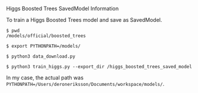 Higgs Boosted Trees SavedModel Information

To train a Higgs Boosted Trees model and save as SavedModel.

```
$ pwd
/models/official/boosted_trees

$ export PYTHONPATH=/models/

$ python3 data_download.py

$ python3 train_higgs.py --export_dir /higgs_boosted_trees_saved_model
```

In my case, the actual path was `PYTHONPATH=/Users/deroneriksson/Documents/workspace/models/`.
